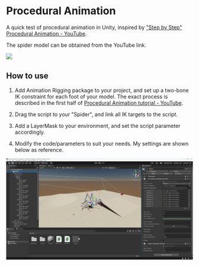 # Procedural Animation

A quick test of procedural animation in Unity, inspired by ["Step by Step" Procedural Animation - YouTube](https://www.youtube.com/watch?v=vKiqs_h1WXM). 

The spider model can be obtained from the YouTube link.

<img src="procedural animation.gif" />

## How to use

1. Add Animation Rigging package to your project, and set up a two-bone IK constraint for each foot of your model. The exact process is described in the first half of [Procedural Animation tutorial - YouTube](https://www.youtube.com/watch?v=eTERzR4Yu5U&t=309s).

2. Drag the script to your "Spider", and link all IK targets to the script.
3. Add a LayerMask to your environment, and set the script parameter accordingly.
4. Modify the code/parameters to suit your needs. My settings are shown below as reference. 

<img src="Settings.png" />

